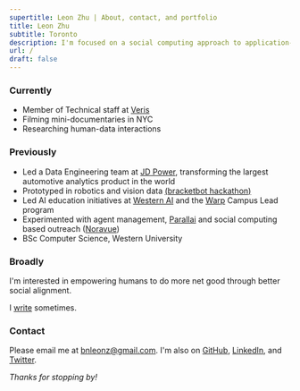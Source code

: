 ```yaml
---
supertitle: Leon Zhu | About, contact, and portfolio
title: Leon Zhu
subtitle: Toronto
description: I'm focused on a social computing approach to application-layer AI. 
url: /
draft: false
---
```



### Currently

- Member of Technical staff at [Veris](https://veris.ai)
- Filming mini-documentaries in NYC
- Researching human-data interactions

### Previously

- Led a Data Engineering team at [JD Power](/portfolio/jdpower), transforming the largest automotive analytics product in the world
- Prototyped in robotics and vision data <a href="https://x.com/sincethestudy/status/1889740418784334241" class="button ~info">(bracketbot hackathon)</a>
- Led AI education initiatives at [Western AI](/portfolio/wai) and the [Warp](/portfolio/warp) Campus Lead program
- Experimented with agent management, <a href="https://parallai.com" class="button ~info">Parallai</a> and social computing based outreach ([Noravue](Noravue.com))
- BSc Computer Science, Western University


### Broadly

I'm interested in empowering humans to do more net good through better social alignment. 

I [write](/blog) sometimes.


### Contact

Please email me at [bnleonz@gmail.com](mailto:bnleonz@gmail.com). I'm also on [GitHub](https://github.com/lehzhu), [LinkedIn](https://www.linkedin.com/in/leon-zhu/), and [Twitter](https://x.com/towheretobegin). 



_Thanks for stopping by!_
